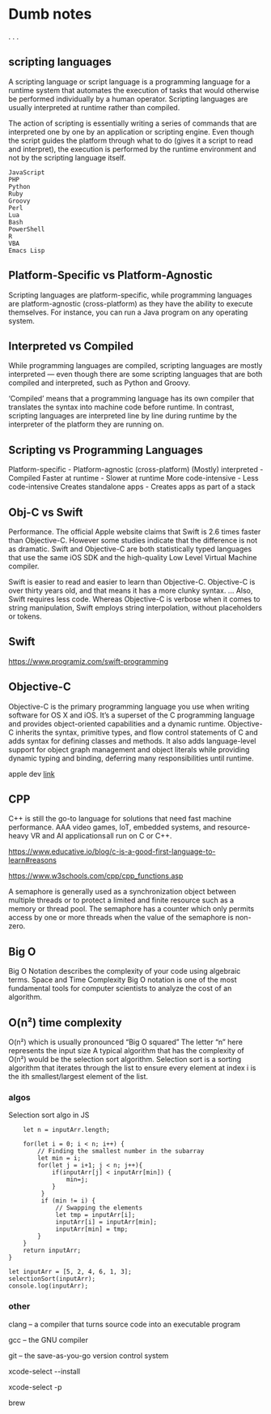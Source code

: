 # Dumb notes 
.
.
.
## scripting languages
A scripting language or script language is a programming language for a runtime system that automates the execution of tasks that would otherwise be performed individually by a human operator. Scripting languages are usually interpreted at runtime rather than compiled.

The action of scripting is essentially writing a series of commands that are interpreted one by one by an application or scripting engine. Even though the script guides the platform through what to do (gives it a script to read and interpret), the execution is performed by the runtime environment and not by the scripting language itself.

```
JavaScript
PHP
Python
Ruby
Groovy
Perl
Lua
Bash
PowerShell
R
VBA
Emacs Lisp
```

## Platform-Specific vs Platform-Agnostic
Scripting languages are platform-specific, while programming languages are platform-agnostic (cross-platform) as they have the ability to execute themselves. For instance, you can run a Java program on any operating system.

## Interpreted vs Compiled
While programming languages are compiled, scripting languages are mostly interpreted — even though there are some scripting languages that are both compiled and interpreted, such as Python and Groovy.

‘Compiled’ means that a programming language has its own compiler that translates the syntax into machine code before runtime. In contrast, scripting languages are interpreted line by line during runtime by the interpreter of the platform they are running on.

## Scripting vs Programming Languages
Platform-specific - 	Platform-agnostic (cross-platform)
(Mostly) interpreted - 	Compiled
Faster at runtime -	Slower at runtime
More code-intensive -	Less code-intensive
Creates standalone apps -	Creates apps as part of a stack



## Obj-C vs Swift
Performance. The official Apple website claims that Swift is 2.6 times faster than Objective-C. However some studies indicate that the difference is not as dramatic. Swift and Objective-C are both statistically typed languages that use the same iOS SDK and the high-quality Low Level Virtual Machine compiler.

Swift is easier to read and easier to learn than Objective-C. Objective-C is over thirty years old, and that means it has a more clunky syntax. ... Also, Swift requires less code. Whereas Objective-C is verbose when it comes to string manipulation, Swift employs string interpolation, without placeholders or tokens.

## Swift

https://www.programiz.com/swift-programming



## Objective-C

Objective-C is the primary programming language you use when writing software for OS X and iOS. It’s a superset of the C programming language and provides object-oriented capabilities and a dynamic runtime. Objective-C inherits the syntax, primitive types, and flow control statements of C and adds syntax for defining classes and methods. It also adds language-level support for object graph management and object literals while providing dynamic typing and binding, deferring many responsibilities until runtime.

apple dev [link](https://developer.apple.com/library/archive/documentation/Cocoa/Conceptual/ProgrammingWithObjectiveC/Introduction/Introduction.html)


## CPP

C++ is still the go-to language for solutions that need fast machine performance. AAA video games, IoT, embedded systems, and resource-heavy VR and AI applications all run on C or C++.

https://www.educative.io/blog/c-is-a-good-first-language-to-learn#reasons

https://www.w3schools.com/cpp/cpp_functions.asp

A semaphore is generally used as a synchronization object between multiple threads or to protect a limited and finite resource such as a memory or thread pool. The semaphore has a counter which only permits access by one or more threads when the value of the semaphore is non-zero.



## Big O
Big O Notation describes the complexity of your code using algebraic terms.
Space and Time Complexity
Big O notation is one of the most fundamental tools for computer scientists to analyze the cost of an algorithm.

## O(n²) time complexity
O(n²) which is usually pronounced “Big O squared”
The letter “n” here represents the input size
A typical algorithm that has the complexity of O(n²) would be the selection sort algorithm. Selection sort is a sorting algorithm that iterates through the list to ensure every element at index i is the ith smallest/largest element of the list. 

### algos
Selection sort algo
in JS
```function selectionSort(inputArr) { 
    let n = inputArr.length;
        
    for(let i = 0; i < n; i++) {
        // Finding the smallest number in the subarray
        let min = i;
        for(let j = i+1; j < n; j++){
            if(inputArr[j] < inputArr[min]) {
                min=j; 
            }
         }
         if (min != i) {
             // Swapping the elements
             let tmp = inputArr[i]; 
             inputArr[i] = inputArr[min];
             inputArr[min] = tmp;      
        }
    }
    return inputArr;
}
```
```
let inputArr = [5, 2, 4, 6, 1, 3];
selectionSort(inputArr);
console.log(inputArr);
```


### other
clang – a compiler that turns source code into an executable program

gcc – the GNU compiler

git – the save-as-you-go version control system

xcode-select --install

xcode-select -p

brew
